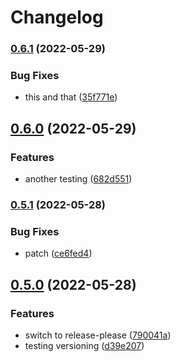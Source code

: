 # Changelog

### [0.6.1](https://github.com/iromli/test-repo/compare/v0.6.0...v0.6.1) (2022-05-29)


### Bug Fixes

* this and that ([35f771e](https://github.com/iromli/test-repo/commit/35f771ec05ad93f00fa3a26fe7bb43e4d8fde94b))

## [0.6.0](https://github.com/iromli/test-repo/compare/v0.5.1...v0.6.0) (2022-05-29)


### Features

* another testing ([682d551](https://github.com/iromli/test-repo/commit/682d551755926e5cf0337336c344e7267f887382))

### [0.5.1](https://github.com/iromli/test-repo/compare/v0.5.0...v0.5.1) (2022-05-28)


### Bug Fixes

* patch ([ce6fed4](https://github.com/iromli/test-repo/commit/ce6fed42fa32709cfb5967e2969f0c977da42b86))

## [0.5.0](https://github.com/iromli/test-repo/compare/0.3.2...v0.5.0) (2022-05-28)


### Features

* switch to release-please ([790041a](https://github.com/iromli/test-repo/commit/790041af1490607e43e49da32669626bdb7447fb))
* testing versioning ([d39e207](https://github.com/iromli/test-repo/commit/d39e20741aad95273c83994bb860d5b60c704ff0))
